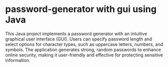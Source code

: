 # password-generator with gui using Java
This Java project implements a password generator with an intuitive graphical user interface (GUI). Users can specify password length and select options for character types, such as uppercase letters, numbers, and symbols. The application generates strong, random passwords to enhance online security, making it user-friendly and effective for protecting sensitive information.
